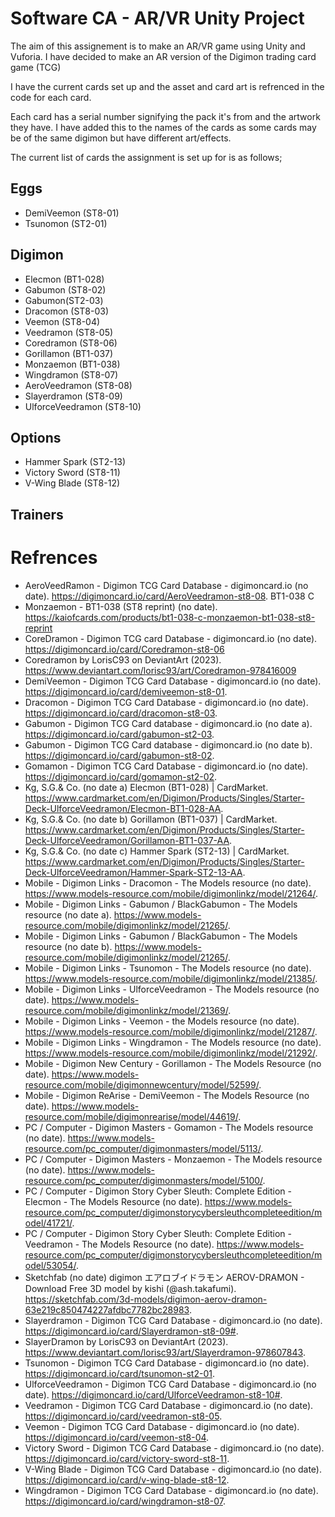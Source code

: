 # Software CA - AR/VR Unity Project 

The aim of this assignement is to make an AR/VR game using Unity and Vuforia. I have decided to make an AR version of the Digimon trading card game (TCG) 

I have the current cards set up and the asset and card art is refrenced in the code for each card.

Each card has a serial number signifying the pack it's from and the artwork they have. I have added this to the names of the cards as some cards may be of the same digimon but have different art/effects.

The current list of cards the assignment is set up for is as follows;

## Eggs

- DemiVeemon (ST8-01)
- Tsunomon (ST2-01)

## Digimon

+ Elecmon (BT1-028)
+ Gabumon (ST8-02)
+ Gabumon(ST2-03)
+ Dracomon (ST8-03) 	
+ Veemon (ST8-04) 
+ Veedramon (ST8-05) 	
+ Coredramon (ST8-06) 	
+ Gorillamon (BT1-037) 	
+ Monzaemon (BT1-038) 	
+ Wingdramon (ST8-07) 	
+ AeroVeedramon (ST8-08) 	
+ Slayerdramon (ST8-09) 
+ UlforceVeedramon (ST8-10) 	

## Options
+ Hammer Spark (ST2-13) 	
+ Victory Sword (ST8-11) 	
+ V-Wing Blade (ST8-12)

## Trainers

# Refrences 

+ AeroVeedRamon - Digimon TCG Card Database - digimoncard.io (no date). https://digimoncard.io/card/AeroVeedramon-st8-08. BT1-038 C 
+ Monzaemon - BT1-038 (ST8 reprint) (no date). https://kaiofcards.com/products/bt1-038-c-monzaemon-bt1-038-st8-reprint
+ CoreDramon - Digimon TCG card Database - digimoncard.io (no date). https://digimoncard.io/card/Coredramon-st8-06
+ Coredramon by LorisC93 on DeviantArt (2023). https://www.deviantart.com/lorisc93/art/Coredramon-978416009
+ DemiVeemon - Digimon TCG Card Database - digimoncard.io (no date). https://digimoncard.io/card/demiveemon-st8-01.
+ Dracomon - Digimon TCG Card Database - digimoncard.io (no date). https://digimoncard.io/card/dracomon-st8-03.
+ Gabumon - Digimon TCG Card database - digimoncard.io (no date a). https://digimoncard.io/card/gabumon-st2-03.
+ Gabumon - Digimon TCG Card database - digimoncard.io (no date b). https://digimoncard.io/card/gabumon-st8-02.
+ Gomamon - Digimon TCG Card Database - digimoncard.io (no date). https://digimoncard.io/card/gomamon-st2-02.
+ Kg, S.G.& Co. (no date a) Elecmon (BT1-028) | CardMarket. https://www.cardmarket.com/en/Digimon/Products/Singles/Starter-Deck-UlforceVeedramon/Elecmon-BT1-028-AA.
+ Kg, S.G.& Co. (no date b) Gorillamon (BT1-037) | CardMarket. https://www.cardmarket.com/en/Digimon/Products/Singles/Starter-Deck-UlforceVeedramon/Gorillamon-BT1-037-AA.
+ Kg, S.G.& Co. (no date c) Hammer Spark (ST2-13) | CardMarket. https://www.cardmarket.com/en/Digimon/Products/Singles/Starter-Deck-UlforceVeedramon/Hammer-Spark-ST2-13-AA.
+ Mobile - Digimon Links - Dracomon - The Models resource (no date). https://www.models-resource.com/mobile/digimonlinkz/model/21264/.
+ Mobile - Digimon Links - Gabumon / BlackGabumon - The Models resource (no date a). https://www.models-resource.com/mobile/digimonlinkz/model/21265/.
+ Mobile - Digimon Links - Gabumon / BlackGabumon - The Models resource (no date b). https://www.models-resource.com/mobile/digimonlinkz/model/21265/.
+ Mobile - Digimon Links - Tsunomon - The Models resource (no date). https://www.models-resource.com/mobile/digimonlinkz/model/21385/.
+ Mobile - Digimon Links - UlforceVeedramon - The Models resource (no date). https://www.models-resource.com/mobile/digimonlinkz/model/21369/.
+ Mobile - Digimon Links - Veemon - the Models resource (no date). https://www.models-resource.com/mobile/digimonlinkz/model/21287/.
+ Mobile - Digimon Links - Wingdramon - The Models resource (no date). https://www.models-resource.com/mobile/digimonlinkz/model/21292/.
+ Mobile - Digimon New Century - Gorillamon - The Models Resource (no date). https://www.models-resource.com/mobile/digimonnewcentury/model/52599/.
+ Mobile - Digimon ReArise - DemiVeemon - The Models Resource (no date). https://www.models-resource.com/mobile/digimonrearise/model/44619/.
+ PC / Computer - Digimon Masters - Gomamon - The Models resource (no date). https://www.models-resource.com/pc_computer/digimonmasters/model/5113/.
+ PC / Computer - Digimon Masters - Monzaemon - The Models resource (no date). https://www.models-resource.com/pc_computer/digimonmasters/model/5100/.
+ PC / Computer - Digimon Story Cyber Sleuth: Complete Edition - Elecmon - The Models Resource (no date). https://www.models-resource.com/pc_computer/digimonstorycybersleuthcompleteedition/model/41721/.
+ PC / Computer - Digimon Story Cyber Sleuth: Complete Edition - Veedramon - The Models Resource (no date). https://www.models-resource.com/pc_computer/digimonstorycybersleuthcompleteedition/model/53054/.
+ Sketchfab (no date) digimon エアロブイドラモン AEROV-DRAMON - Download Free 3D model by kishi (@ash.takafumi). https://sketchfab.com/3d-models/digimon-aerov-dramon-63e219c850474227afdbc7782bc28983.
+ Slayerdramon - Digimon TCG Card Database - digimoncard.io (no date). https://digimoncard.io/card/Slayerdramon-st8-09#.
+ SlayerDramon by LorisC93 on DeviantArt (2023). https://www.deviantart.com/lorisc93/art/Slayerdramon-978607843.
+ Tsunomon - Digimon TCG Card Database - digimoncard.io (no date). https://digimoncard.io/card/tsunomon-st2-01.
+ UlforceVeedramon - Digimon TCG Card Database - digimoncard.io (no date). https://digimoncard.io/card/UlforceVeedramon-st8-10#.
+ Veedramon - Digimon TCG Card Database - digimoncard.io (no date). https://digimoncard.io/card/veedramon-st8-05.
+ Veemon - Digimon TCG Card Database - digimoncard.io (no date). https://digimoncard.io/card/veemon-st8-04.
+ Victory Sword - Digimon TCG Card Database - digimoncard.io (no date). https://digimoncard.io/card/victory-sword-st8-11.
+ V-Wing Blade - Digimon TCG Card Database - digimoncard.io (no date). https://digimoncard.io/card/v-wing-blade-st8-12.
+ Wingdramon - Digimon TCG Card Database - digimoncard.io (no date). https://digimoncard.io/card/wingdramon-st8-07.

 
